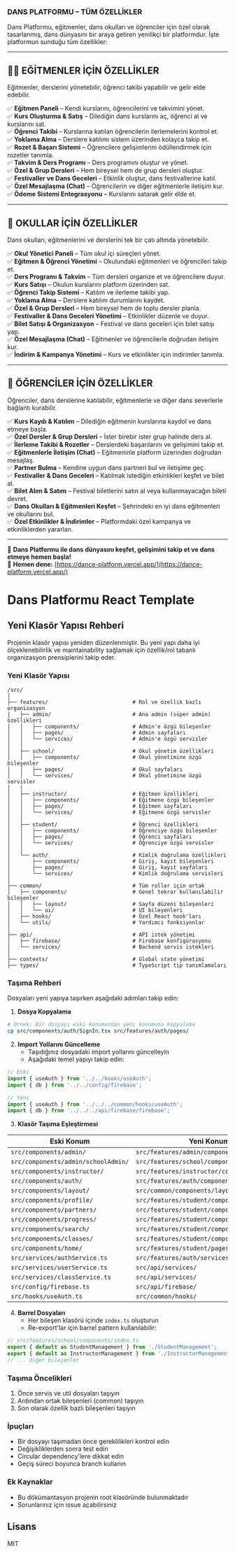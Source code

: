 ### **DANS PLATFORMU – TÜM ÖZELLİKLER**  

Dans Platformu, eğitmenler, dans okulları ve öğrenciler için özel olarak tasarlanmış, dans dünyasını bir araya getiren yenilikçi bir platformdur. İşte platformun sunduğu tüm özellikler:  

---

## **🧑‍🏫 EĞİTMENLER İÇİN ÖZELLİKLER**  
Eğitmenler, derslerini yönetebilir, öğrenci takibi yapabilir ve gelir elde edebilir.  

✅ **Eğitmen Paneli** – Kendi kurslarını, öğrencilerini ve takvimini yönet.  
✅ **Kurs Oluşturma & Satış** – Dilediğin dans kurslarını aç, öğrenci al ve kurslarını sat.  
✅ **Öğrenci Takibi** – Kurslarına katılan öğrencilerin ilerlemelerini kontrol et.  
✅ **Yoklama Alma** – Derslere katılımı sistem üzerinden kolayca takip et.  
✅ **Rozet & Başarı Sistemi** – Öğrencilere gelişimlerini ödüllendirmek için rozetler tanımla.  
✅ **Takvim & Ders Programı** – Ders programını oluştur ve yönet.  
✅ **Özel & Grup Dersleri** – Hem bireysel hem de grup dersleri oluştur.  
✅ **Festivaller ve Dans Geceleri** – Etkinlik oluştur, dans festivallerine katıl.  
✅ **Özel Mesajlaşma (Chat)** – Öğrencilerin ve diğer eğitmenlerle iletişim kur.  
✅ **Ödeme Sistemi Entegrasyonu** – Kurslarını satarak gelir elde et.  

---

## **🏫 OKULLAR İÇİN ÖZELLİKLER**  
Dans okulları, eğitmenlerini ve derslerini tek bir çatı altında yönetebilir.  

✅ **Okul Yönetici Paneli** – Tüm okul içi süreçleri yönet.  
✅ **Eğitmen & Öğrenci Yönetimi** – Okulundaki eğitmenleri ve öğrencileri takip et.  
✅ **Ders Programı & Takvim** – Tüm dersleri organize et ve öğrencilere duyur.  
✅ **Kurs Satışı** – Okulun kurslarını platform üzerinden sat.  
✅ **Öğrenci Takip Sistemi** – Katılım ve ilerleme takibi yap.  
✅ **Yoklama Alma** – Derslere katılım durumlarını kaydet.  
✅ **Özel & Grup Dersleri** – Hem bireysel hem de toplu dersler planla.  
✅ **Festivaller & Dans Geceleri Yönetimi** – Etkinlikler düzenle ve duyur.  
✅ **Bilet Satışı & Organizasyon** – Festival ve dans geceleri için bilet satışı yap.  
✅ **Özel Mesajlaşma (Chat)** – Eğitmenler ve öğrencilerle doğrudan iletişim kur.  
✅ **İndirim & Kampanya Yönetimi** – Kurs ve etkinlikler için indirimler tanımla.  

---

## **💃 ÖĞRENCİLER İÇİN ÖZELLİKLER**  
Öğrenciler, dans derslerine katılabilir, eğitmenlerle ve diğer dans severlerle bağlantı kurabilir.  

✅ **Kurs Kaydı & Katılım** – Dilediğin eğitmenin kurslarına kaydol ve dans etmeye başla.  
✅ **Özel Dersler & Grup Dersleri** – İster birebir ister grup halinde ders al.  
✅ **İlerleme Takibi & Rozetler** – Derslerdeki başarılarını ve gelişimini takip et.  
✅ **Eğitmenlerle İletişim (Chat)** – Eğitmeninle platform üzerinden doğrudan mesajlaş.  
✅ **Partner Bulma** – Kendine uygun dans partneri bul ve iletişime geç.  
✅ **Festivaller & Dans Geceleri** – Katılmak istediğin etkinlikleri keşfet ve bilet al.  
✅ **Bilet Alım & Satım** – Festival biletlerini satın al veya kullanmayacağın bileti devret.  
✅ **Dans Okulları & Eğitmenleri Keşfet** – Şehrindeki en iyi dans eğitmenleri ve okullarını bul.  
✅ **Özel Etkinlikler & İndirimler** – Platformdaki özel kampanya ve etkinliklerden yararlan.  

---

🎯 **Dans Platformu ile dans dünyasını keşfet, gelişimini takip et ve dans etmeye hemen başla!**  
📌 **Hemen dene:** [https://dance-platform.vercel.app/](https://dance-platform.vercel.app/)


# Dans Platformu React Template

## Yeni Klasör Yapısı Rehberi

Projenin klasör yapısı yeniden düzenlenmiştir. Bu yeni yapı daha iyi ölçeklenebilirlik ve maintainability sağlamak için özellik/rol tabanlı organizasyon prensiplerini takip eder.

### Yeni Klasör Yapısı

```
/src/
│
├── features/                           # Rol ve özellik bazlı organizasyon
│   ├── admin/                          # Ana admin (süper admin) özellikleri
│   │   ├── components/                 # Admin'e özgü bileşenler
│   │   ├── pages/                      # Admin sayfaları
│   │   └── services/                   # Admin'e özgü servisler
│   │
│   ├── school/                         # Okul yönetim özellikleri
│   │   ├── components/                 # Okul yönetimine özgü bileşenler
│   │   ├── pages/                      # Okul sayfaları
│   │   └── services/                   # Okul yönetimine özgü servisler
│   │
│   ├── instructor/                     # Eğitmen özellikleri
│   │   ├── components/                 # Eğitmene özgü bileşenler
│   │   ├── pages/                      # Eğitmen sayfaları
│   │   └── services/                   # Eğitmene özgü servisler
│   │
│   ├── student/                        # Öğrenci özellikleri
│   │   ├── components/                 # Öğrenciye özgü bileşenler
│   │   ├── pages/                      # Öğrenci sayfaları
│   │   └── services/                   # Öğrenciye özgü servisler
│   │
│   └── auth/                           # Kimlik doğrulama özellikleri
│       ├── components/                 # Giriş, kayıt bileşenleri
│       ├── pages/                      # Giriş, kayıt sayfaları
│       └── services/                   # Kimlik doğrulama servisleri
│
├── common/                             # Tüm roller için ortak
│   ├── components/                     # Genel tekrar kullanılabilir bileşenler
│   │   ├── layout/                     # Sayfa düzeni bileşenleri
│   │   └── ui/                         # UI bileşenleri
│   ├── hooks/                          # Özel React hook'ları 
│   └── utils/                          # Yardımcı fonksiyonlar
│
├── api/                                # API istek yönetimi
│   ├── firebase/                       # Firebase konfigürasyonu
│   └── services/                       # Backend servis istekleri
│
├── contexts/                           # Global state yönetimi
├── types/                              # TypeScript tip tanımlamaları
```

### Taşıma Rehberi

Dosyaları yeni yapıya taşırken aşağıdaki adımları takip edin:

1. **Dosya Kopyalama**
```bash
# Örnek: Bir dosyayı eski konumundan yeni konumuna kopyalama
cp src/components/auth/SignIn.tsx src/features/auth/pages/
```

2. **Import Yollarını Güncelleme**
   - Taşıdığınız dosyadaki import yollarını güncelleyin
   - Aşağıdaki temel yapıyı takip edin:

```typescript
// Eski
import { useAuth } from '../../hooks/useAuth';
import { db } from '../../config/firebase';

// Yeni 
import { useAuth } from '../../../common/hooks/useAuth';
import { db } from '../../../api/firebase/firebase';
```

3. **Klasör Taşıma Eşleştirmesi**

| Eski Konum | Yeni Konum |
|------------|------------|
| `src/components/admin/` | `src/features/admin/components/` |
| `src/components/admin/schoolAdmin/` | `src/features/school/components/` |
| `src/components/instructor/` | `src/features/instructor/components/` |
| `src/components/auth/` | `src/features/auth/components/` |
| `src/components/layout/` | `src/common/components/layout/` |
| `src/components/profile/` | `src/features/student/components/profile/` |
| `src/components/partners/` | `src/features/student/components/partners/` |
| `src/components/progress/` | `src/features/student/components/progress/` |
| `src/components/search/` | `src/features/student/components/search/` |
| `src/components/classes/` | `src/features/student/components/classes/` |
| `src/components/home/` | `src/features/student/pages/` |
| `src/services/authService.ts` | `src/features/auth/services/` |
| `src/services/userService.ts` | `src/api/services/` |
| `src/services/classService.ts` | `src/api/services/` |
| `src/config/firebase.ts` | `src/api/firebase/` |
| `src/hooks/useAuth.ts` | `src/common/hooks/` |

4. **Barrel Dosyaları**
   - Her bileşen klasörü içinde `index.ts` oluşturun
   - Re-export'lar için barrel pattern kullanılabilir:

```typescript
// src/features/school/components/index.ts
export { default as StudentManagement } from './StudentManagement';
export { default as InstructorManagement } from './InstructorManagement';
// ... diğer bileşenler
```

### Taşıma Öncelikleri

1. Önce servis ve util dosyaları taşıyın
2. Ardından ortak bileşenleri (common) taşıyın
3. Son olarak özellik bazlı bileşenleri taşıyın

### İpuçları

- Bir dosyayı taşımadan önce gereklilikleri kontrol edin
- Değişikliklerden sonra test edin
- Circular dependency'lere dikkat edin
- Geçiş süreci boyunca branch kullanın

### Ek Kaynaklar

- Bu dökümantasyon projenin root klasöründe bulunmaktadır
- Sorunlarınız için issue açabilirsiniz

## Lisans

MIT
